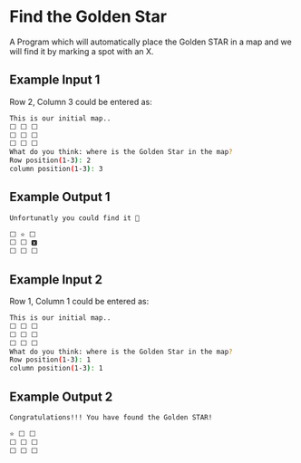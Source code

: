 # Find the Golden Star

A Program which will automatically place the Golden STAR in a map and we will find it by marking a spot with an X.


## Example Input 1
Row 2, Column 3 could be entered as:
```bash
This is our initial map..
⬜️ ️⬜️ ️⬜️
⬜️ ️⬜️ ️⬜️
⬜️ ️⬜️ ️⬜️
What do you think: where is the Golden Star in the map? 
Row position(1-3): 2
column position(1-3): 3
```
## Example Output 1

```bash
Unfortunatly you could find it 🙁

⬜️ ⭐️ ⬜️ 
⬜️ ⬜️ 🆇  
⬜️ ⬜️ ⬜️
```

## Example Input 2
Row 1, Column 1 could be entered as:
```bash
This is our initial map..
⬜️ ️⬜️ ️⬜️
⬜️ ️⬜️ ️⬜️
⬜️ ️⬜️ ️⬜️
What do you think: where is the Golden Star in the map? 
Row position(1-3): 1
column position(1-3): 1
```
## Example Output 2

```bash
Congratulations!!! You have found the Golden STAR!

⭐️ ⬜️ ️⬜️
⬜️ ️⬜️ ⬜️
⬜️ ️⬜️ ️⬜️
```
